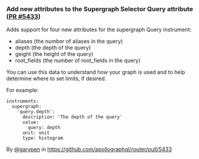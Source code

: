 ### Add new attributes to the Supergraph Selector Query attribute ([PR #5433](https://github.com/apollographql/router/pull/5433))

Adds support for four new attributes for the supergraph Query instrument:
 - aliases (the number of aliases in the query)
 - depth (the depth of the query)
 - geight (the height of the query)
 - root_fields (the number of root_fields in the query)

You can use this data to understand how your graph is used and to help determine where to set limits, if desired.

For example:

```
instruments:
  supergraph:
    'query.depth':
      description: 'The depth of the query'
      value:
        query: depth
      unit: unit
      type: histogram
```

By [@garypen](https://github.com/garypen) in https://github.com/apollographql/router/pull/5433